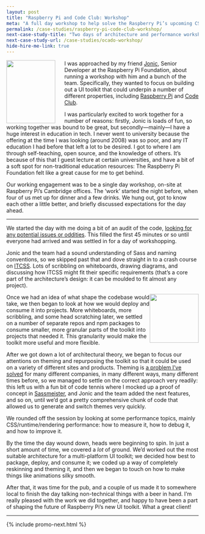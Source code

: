 ```yaml
---
layout: post
title: "Raspberry Pi and Code Club: Workshop"
meta: "A full day workshop to help solve the Raspberry Pi’s upcoming CSS conundrums"
permalink: /case-studies/raspberry-pi-code-club-workshop/
next-case-study-title: "Two days of architecture and performance workshops with Ocado"
next-case-study-url: /case-studies/ocado-workshop/
hide-hire-me-link: true
---
```


<img src="{{ site.cloudinary }}/img/content/case-studies/raspberry-pi/logo-pi.png" alt="" width="128" height="165"
     style="float: left;
            margin-right: 24px;
            shape-outside: url(/img/content/case-studies/raspberry-pi/logo-pi.png);
            shape-margin: 12px;" />

I was approached by my friend [Jonic](https://twitter.com/Jonic), Senior
Developer at the Raspberry Pi Foundation, about running a workshop with him and
a bunch of the team. Specifically, they wanted to focus on building out a UI
toolkit that could underpin a number of different properties, including [Raspberry
Pi](https://www.raspberrypi.org/) and [Code Club](https://www.codeclub.org.uk/).

I was particularly excited to work together for a number of reasons: firstly,
Jonic is loads of fun, so working together was bound to be great, but
secondly—mainly—I have a huge interest in education in tech. I never went to
university because the offering at the time I was looking (around 2008) was so
poor, and any IT education I had before that left a lot to be desired. I got to
where I am through self-teaching, open source, and the knowledge of others. It’s
because of this that I guest lecture at certain universities, and have a bit of
a soft spot for non-traditional education resources: The Raspberry Pi Foundation
felt like a great cause for me to get behind.

Our working engagement was to be a single day workshop, on-site at Raspberry
Pi’s Cambridge offices. The ‘work’ started the night before, when four of us met
up for dinner and a few drinks. We hung out, got to know each other a little
better, and briefly discussed expectations for the day ahead.

- - -

We started the day with me doing a bit of an audit of the code, [looking for any
potential issues or oddities](/2017/01/ack-for-css-developers/). This filled the
first 45 minutes or so until everyone had arrived and was settled in for a day
of workshopping.

Jonic and the team had a sound understanding of Sass and naming conventions, so
we skipped past that and dove straight in to a crash course on
[ITCSS](http://itcss.io/). Lots of scribbling on whiteboards, drawing diagrams,
and discussing how ITCSS might fit their specific requirements (that’s a core
part of the architecture’s design: it can be moulded to fit almost any project).

<img src="/img/content/case-studies/raspberry-pi/logo-cc.png" alt="" width="128" height="128"
     style="float: right;
            margin-left: 12px;
            shape-outside: circle();" />

Once we had an idea of what shape the codebase would take, we then began to look
at how we would deploy and consume it into projects. More whiteboards, more
scribbling, and some head scratching later, we settled on a number of separate
repos and npm packages to consume smaller, more granular parts of the toolkit
into projects that needed it. This granularity would make the toolkit more
useful and more flexible.

After we got down a lot of architectural theory, we began to focus our
attentions on theming and repurposing the toolkit so that it could be used on a
variety of different sites and products. Theming is [a problem I’ve
solved](https://speakerdeck.com/csswizardry/4half-methods-for-theming-in-s-css)
for many different companies, in many different ways, many different times
before, so we managed to settle on the correct approach very readily: this left
us with a fun bit of code tennis where I mocked up a proof of concept in
[Sassmeister](http://www.sassmeister.com/), and Jonic and the team added the
next features, and so on, until we’d got a pretty comprehensive chunk of code
that allowed us to generate and switch themes very quickly.

We rounded off the session by looking at some performance topics, mainly
CSS/runtime/rendering performance: how to measure it, how to debug it, and how
to improve it.

By the time the day wound down, heads were beginning to spin. In just a short
amount of time, we covered a _lot_ of ground. We’d worked out the most suitable
architecture for a multi-platform UI toolkit; we decided how best to package,
deploy, and consume it; we coded up a way of completely reskinning and theming
it, and then we began to touch on how to make things like animations silky
smooth.

After that, it was time for the pub, and a couple of us made it to somewhere
local to finish the day talking non-technical things with a beer in hand. I’m
really pleased with the work we did together, and happy to have been a part of
shaping the future of Raspberry Pi’s new UI toolkit. What a great client!

- - -

{% include promo-next.html %}

